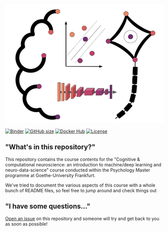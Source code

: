 ![logo](lecture/static/cog_com_neuro_ml_dl_logo.png)

[![Binder](https://mybinder.org/badge_logo.svg)](https://mybinder.org/v2/gh/peerherholz/mybinder_Cog_Com_Neuro_ML_DL/HEAD)
[![GitHub size](https://github-size-badge.herokuapp.com/peerherholz/ML-DL_workshop_SynAGE.svg)](https://github.com/peerherholz/Cog_Com_Neuro_ML_DL/archive/master.zip)
[![Docker Hub](https://img.shields.io/docker/pulls/peerherholz/ml-dl_workshop_synage)](https://hub.docker.com/r/peerherholz/Cog_Com_Neuro_ML_DL)
[![License](https://img.shields.io/github/license/peerherholz/ML-DL_workshop_SynAGE)](https://github.com/PeerHerholz/Cog_Com_Neuro_ML_DL)


## "What's in this repository?"

This repository contains the course contents for the "Cognitive & computational neuroscience: an introduction to machine/deep learning and neuro-data-science" course conducted within the Psychology Master programme at Goethe-University Frankfurt.

We've tried to document the various aspects of this course with a whole bunch of README files, so feel free to jump around and check things out


## "I have some questions..."

[Open an issue](https://github.com/PeerHerholz/Cog_Com_Neuro_ML_DL/issues) on this repository and someone will try and get back to you as soon as possible!
